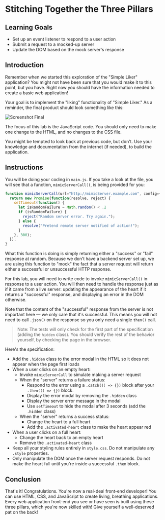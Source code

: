 # Stitching Together the Three Pillars

## Learning Goals

* Set up an event listener to respond to a user action
* Submit a request to a mocked-up server
* Update the DOM based on the mock server's response

## Introduction

Remember when we started this exploration of the "Simple Liker" application?
You might not have been sure that you would make it to this point, but you
have. Right now you should have the information needed to create a basic web
application!

Your goal is to implement the "liking" functionality of "Simple Liker." As a
reminder, the final product should look something like this:

![Screenshot Final](https://curriculum-content.s3.amazonaws.com/fewpjs/fewpjs-build-the-example/finished_product_ss.png)

The focus of this lab is the JavaScript code. You should only need to make one
change to the HTML, and no changes to the CSS file.

You might be tempted to look back at previous code, but don't. Use your
knowledge and documentation from the internet (if needed), to build the
application.

## Instructions

You will be doing your coding in `main.js`. If you take a look at the file, you
will see that a function, `mimicServerCall()`, is being provided for you:

```js
function mimicServerCall(url="http://mimicServer.example.com", config={}) {
  return new Promise(function(resolve, reject) {
    setTimeout(function() {
      let isRandomFailure = Math.random() < .2
      if (isRandomFailure) {
        reject("Random server error. Try again.");
      } else {
        resolve("Pretend remote server notified of action!");
      }
    }, 300);
  });
}
```

What this function is doing is simply returning either a "success" or "fail"
response at random. Because we don't have a backend server set up, we are
using this function to "mock" the fact that a server request will return
either a successful or unsuccessful HTTP response.

For this lab, you will need to write code to invoke `mimicServerCall()` in
response to a user action. You will then need to handle the response just as
if it came from a live server: updating the appearance of the heart if it
returns a "successful" response, and displaying an error in the DOM otherwise.

Note that the content of the "successful" response from the server is not
important here — we only care that it's successful. This means you will not need
to call `.json()` on the response so you only need a single `then()` call.

> Note: The tests will only check for the first part of the specification
> (adding the `hidden` class). You should verify the rest of the behavior
> yourself, by checking the page in the browser.

Here's the specification:

* Add the `.hidden` class to the error modal in the HTML so it does not appear
  when the page first loads
* When a user clicks on an empty heart:
  * Invoke `mimicServerCall` to simulate making a server request
  * When the "server" returns a failure status:
    * Respond to the error using a `.catch(() => {})` block after your
      `.then(() => {})` block.
    * Display the error modal by removing the `.hidden` class
    * Display the server error message in the modal
    * Use `setTimeout` to hide the modal after 3 seconds (add the `.hidden` class)
  * When the "server" returns a success status:
    * Change the heart to a full heart
    * Add the `.activated-heart` class to make the heart appear red
* When a user clicks on a full heart:
  * Change the heart back to an empty heart
  * Remove the `.activated-heart` class
* Keep all your styling rules entirely in `style.css`. Do not manipulate any
  `.style` properties.
* Only manipulate the DOM once the server request responds. Do not make the
  heart full until you're inside a successful `.then` block.

## Conclusion

That's it! Congratulations. You're now a real-deal front-end developer! You can
use HTML, CSS, and JavaScript to create living, breathing applications. Every
web application front-end you see or have seen is built using these three
pillars, which you're now skilled with! Give yourself a well-deserved pat on the
back!
